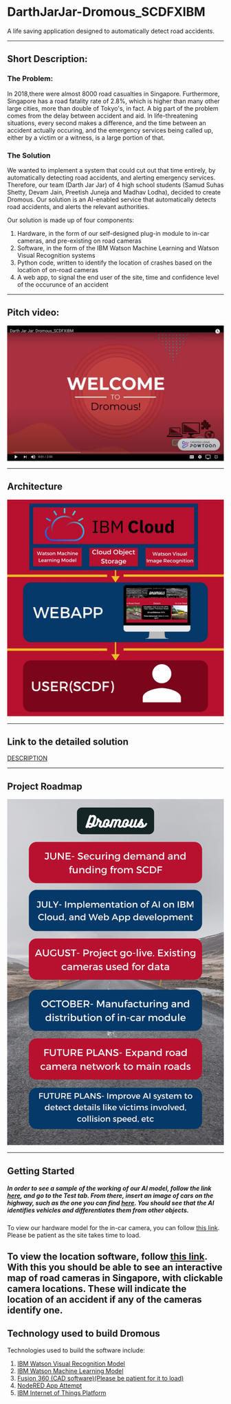 # DarthJarJar-Dromous_SCDFXIBM
A life saving application designed to automatically detect road accidents.

---

## Short Description:

### The Problem:

In 2018,there were almost 8000 road casualties in Singapore. Furthermore, Singapore has a road fatality rate of 2.8%, which is higher than many other large cities, more than double of Tokyo's, in fact. A big part of the problem comes from the delay between accident and aid. In life-threatening situations, every second makes a difference, and the time between an accident actually occuring, and the emergency services being called up, either by a victim or a witness, is a large portion of that.

### The Solution

We wanted to implement a system that could cut out that time entirely, by automatically detecting road accidents, and alerting emergency services. Therefore, our team (Darth Jar Jar) of 4 high school students (Samud Suhas Shetty, Devam Jain, Preetish Juneja and Madhav Lodha), decided to create Dromous. Our solution is an AI-enabled service that automatically detects road accidents, and alerts the relevant authorities.

Our solution is made up of four components:
1. Hardware, in the form of our self-designed plug-in module to in-car cameras, and pre-existing on road cameras
2. Software, in the form of the IBM Watson Machine Learning and Watson Visual Recognition systems
3. Python code, written to identify the location of crashes based on the location of on-road cameras
4. A web app, to signal the end user of the site, time and confidence level of the occurunce of an accident

---

## Pitch video:

[![Watch the video](https://github.com/DJrocks192s/DarthJarJar-Dromous_SCDFXIBM/blob/master/MaterialsFolder/pitch%20video%20starting%20screen.png)](https://youtu.be/2zeULYH6-kI)

---

## Architecture

![alt text][logo]

[logo]: https://github.com/DJrocks192s/DarthJarJar-Dromous_SCDFXIBM/blob/master/MaterialsFolder/Dromous%20Architecture(1).jpg "Dromous Architecture"
---

## Link to the detailed solution
[DESCRIPTION](https://github.com/DJrocks192s/DarthJarJar-Dromous_SCDFXIBM/blob/master/MaterialsFolder/DESCRIPTION.md)

---

## Project Roadmap

![alt text][logo2]

[logo2]: https://github.com/DJrocks192s/DarthJarJar-Dromous_SCDFXIBM/blob/master/MaterialsFolder/Dromous%20Roadmap.jpg "Dromous Roadmap"

---

## Getting Started

##### In order to see a sample of the working of our AI model, follow the link [here](https://dataplatform.cloud.ibm.com/studio/watson-vision-combined/d7e670d3-e6a6-42df-b14f-5b59d4f7bf80/view/objects?project_id=1fabf3ad-01f9-47c6-8594-bede42f9a743&training_definition_id=036b6927-e955-4e63-8763-ccfa3e4cf1a5&context=wdp), and go to the Test tab. From there, insert an image of cars on the highway, such as the one you can find [here](https://github.com/DJrocks192s/DarthJarJar-Dromous_SCDFXIBM/blob/master/MaterialsFolder/ch1.jpg). You should see that the AI identifies vehicles and differentiates them from other objects.

To view our hardware model for the in-car camera, you can follow [this link](https://a360.co/3hsN7vt). Please be patient as the site takes time to load.

To view the location software, follow [this link](https://github.com/DJrocks192s/DarthJarJar-Dromous_SCDFXIBM/blob/master/MaterialsFolder/Camera%20Map%20Singapore%20Code.ipynb). With this you should be able to see an interactive map of road cameras in Singapore, with clickable camera locations. These will indicate the location of an accident if any of the cameras identify one.
---

## Technology used to build Dromous
Technologies used to build the software include:
 1. [IBM Watson Visual Recognition Model](https://dataplatform.cloud.ibm.com/studio/watson-vision-combined/d7e670d3-e6a6-42df-b14f-5b59d4f7bf80/view/objects?project_id=1fabf3ad-01f9-47c6-8594-bede42f9a743&training_definition_id=036b6927-e955-4e63-8763-ccfa3e4cf1a5&context=wdp)
 2. [IBM Watson Machine Learning Model](https://dataplatform.cloud.ibm.com/analytics/notebooks/v2/683f27e4-c6ca-494b-b6fd-2c21ad492626/view?projectid=1fabf3ad-01f9-47c6-8594-bede42f9a743&context=wdp)
3. [Fusion 360 (CAD software)(Please be patient for it to load)](https://a360.co/3hsN7vt)
4. [NodeRED App Attempt](https://drive.google.com/drive/folders/1Q5gRBJs6PpXVmlbyriSBuKN01Wwnql15?usp=sharing)
5. [IBM Internet of Things Platform](https://developer.ibm.com/technologies/iot/tutorials/how-to-create-an-internet-of-things-platform-starter-application/)
